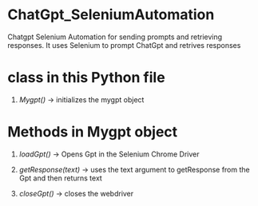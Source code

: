 # ChatGpt_SeleniumAutomation
Chatgpt Selenium Automation for sending prompts and retrieving responses. It uses Selenium to prompt ChatGpt and retrives responses 
# class in this Python file 
1. *Mygpt()* -> initializes the mygpt object
# Methods in Mygpt object
1. *loadGpt()* -> Opens Gpt in the Selenium Chrome Driver

2. *getResponse(text)* -> uses the text argument to getResponse from the Gpt and then returns text

3. *closeGpt()* -> closes the webdriver
